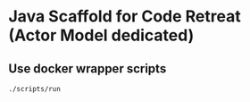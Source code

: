 # Java Scaffold for Code Retreat (Actor Model dedicated)

## Use docker wrapper scripts

```Bash
./scripts/run
```
